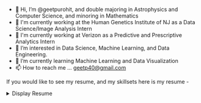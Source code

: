 - 👋 Hi, I’m @geetpurohit, and double majoring in Astrophysics and Computer Science, and minoring in Mathematics
- 💼 I'm currently working at the Human Genetics Institute of NJ as a Data Science/Image Analysis Intern
- 💼 I'm currently working at Verizon as a Predictive and Prescriptive Analytics Intern
- 👀 I’m interested in Data Science, Machine Learning, and Data Engineering.
- 🌱 I’m currently learning Machine Learning and Data Visualization
- 📫 How to reach me ...  geetp40@gmail.com

If you would like to see my resume, and my skillsets here is my resume - 

<details>
<summary>Display Resume</summary>
![Geet_Purohit_Resume](https://user-images.githubusercontent.com/68968629/169851986-3f465186-c972-4fcb-9bd9-6fdff634cc2e.jpg)
</details>





